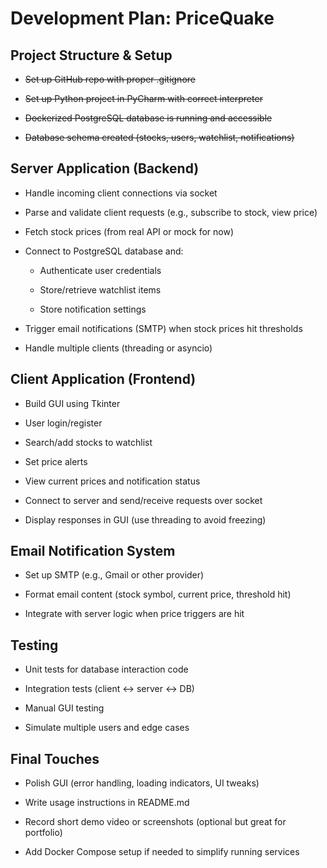 # Development Plan: PriceQuake

## Project Structure & Setup

 - ~~Set up GitHub repo with proper .gitignore~~

 - ~~Set up Python project in PyCharm with correct interpreter~~

 - ~~Dockerized PostgreSQL database is running and accessible~~

 - ~~Database schema created (stocks, users, watchlist, notifications)~~


## Server Application (Backend)

 - Handle incoming client connections via socket

 - Parse and validate client requests (e.g., subscribe to stock, view price)

 - Fetch stock prices (from real API or mock for now)

 - Connect to PostgreSQL database and:

   - Authenticate user credentials

   - Store/retrieve watchlist items

   - Store notification settings

 - Trigger email notifications (SMTP) when stock prices hit thresholds

 - Handle multiple clients (threading or asyncio)


## Client Application (Frontend)

 - Build GUI using Tkinter

 - User login/register

 - Search/add stocks to watchlist

 - Set price alerts

 - View current prices and notification status

 - Connect to server and send/receive requests over socket

 - Display responses in GUI (use threading to avoid freezing)



## Email Notification System

 - Set up SMTP (e.g., Gmail or other provider)

 - Format email content (stock symbol, current price, threshold hit)

 - Integrate with server logic when price triggers are hit



## Testing

 - Unit tests for database interaction code

 - Integration tests (client ↔ server ↔ DB)

 - Manual GUI testing

 - Simulate multiple users and edge cases



## Final Touches

 - Polish GUI (error handling, loading indicators, UI tweaks)

 - Write usage instructions in README.md

 - Record short demo video or screenshots (optional but great for portfolio)

 - Add Docker Compose setup if needed to simplify running services